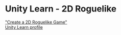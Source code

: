# Unity Learn - 2D Roguelike

["Create a 2D Roguelike Game"](https://learn.unity.com/course/2d-roguelike-tutorial)  
[Unity Learn profile](https://learn.unity.com/u/665f836eedbc2a2a94e96ef5?tab=profile)
